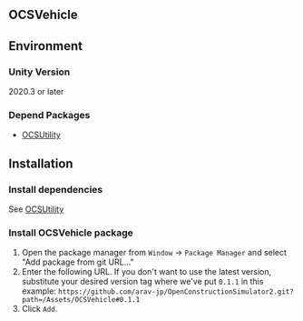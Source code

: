 ## OCSVehicle

## Environment
### Unity Version
2020.3 or later
### Depend Packages
- [OCSUtility](https://github.com/arav-jp/OpenConstructionSimulator2/tree/main/Assets/OCSUtility)

## Installation
### Install dependencies
See [OCSUtility](https://github.com/arav-jp/OpenConstructionSimulator2/tree/main/Assets/OCSUtility)

### Install OCSVehicle package
1. Open the package manager from `Window` -> `Package Manager` and select "Add package from git URL..."
2. Enter the following URL. If you don't want to use the latest version, substitute your desired version tag where we've put `0.1.1` in this example:
`https://github.com/arav-jp/OpenConstructionSimulator2.git?path=/Assets/OCSVehicle#0.1.1`
3. Click `Add`.
